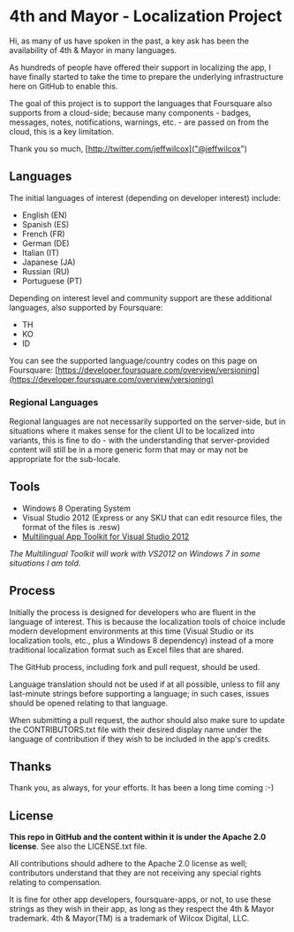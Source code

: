 # 4th and Mayor - Localization Project #

Hi, as many of us have spoken in the past, a key ask has been the availability of 4th & Mayor in many languages.

As hundreds of people have offered their support in localizing the app, I have finally started to take the time to prepare the underlying infrastructure here on GitHub to enable this.

The goal of this project is to support the languages that Foursquare also supports from a cloud-side; because many components - badges, messages, notes, notifications, warnings, etc. - are passed on from the cloud, this is a key limitation.

Thank you so much,
[http://twitter.com/jeffwilcox]("@jeffwilcox")

## Languages ##
The initial languages of interest (depending on developer interest) include:

- English (EN)
- Spanish (ES)
- French (FR)
- German (DE)
- Italian (IT)
- Japanese (JA)
- Russian (RU)
- Portuguese (PT)

Depending on interest level and community support are these additional languages, also supported by Foursquare:

- TH
- KO
- ID

You can see the supported language/country codes on this page on Foursquare: [https://developer.foursquare.com/overview/versioning](https://developer.foursquare.com/overview/versioning)

### Regional Languages ###
Regional languages are not necessarily supported on the server-side, but in situations where it makes sense for the client UI to be localized into variants, this is fine to do - with the understanding that server-provided content will still be in a more generic form that may or may not be appropriate for the sub-locale.

## Tools ##

- Windows 8 Operating System
- Visual Studio 2012 (Express or any SKU that can edit resource files, the format of the files is .resw)
- [Multilingual App Toolkit for Visual Studio 2012](http://msdn.microsoft.com/en-us/windows/apps/hh848309.aspx "Multilingual App Toolkit for Visual Studio 2012")

*The Multilingual Toolkit will work with VS2012 on Windows 7 in some situations I am told.*

## Process ##

Initially the process is designed for developers who are fluent in the language of interest. This is because the localization tools of choice include modern development environments at this time (Visual Studio or its localization tools, etc., plus a Windows 8 dependency) instead of a more traditional localization format such as Excel files that are shared.

The GitHub process, including fork and pull request, should be used.

Language translation should not be used if at all possible, unless to fill any last-minute strings before supporting a language; in such cases, issues should be opened relating to that language.

When submitting a pull request, the author should also make sure to update the CONTRIBUTORS.txt file with their desired display name under the language of contribution if they wish to be included in the app's credits.

## Thanks ##

Thank you, as always, for your efforts. It has been a long time coming :-)

## License ##

**This repo in GitHub and the content within it is under the Apache 2.0 license**. See also the LICENSE.txt file.

All contributions should adhere to the Apache 2.0 license as well; contributors understand that they are not receiving any special rights relating to compensation.

It is fine for other app developers, foursquare-apps, or not, to use these strings as they wish in their app, as long as they respect the 4th & Mayor trademark. 4th & Mayor(TM) is a trademark of Wilcox Digital, LLC.